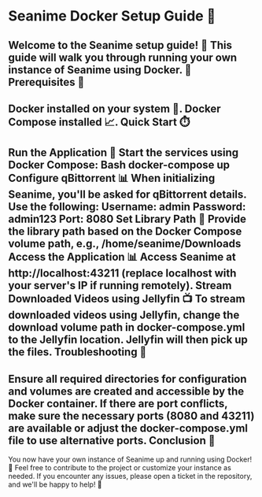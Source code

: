 Seanime Docker Setup Guide 🚀
=====================================
Welcome to the Seanime setup guide! 🤝 This guide will walk you through running your own instance of Seanime using Docker. 🐳
Prerequisites 📝
------------------------
Docker installed on your system 🐳. 
Docker Compose installed 📈. 
Quick Start ⏱️
----------------------
Run the Application 🚀
Start the services using Docker Compose:
Bash
docker-compose up
Configure qBittorrent 📊
When initializing Seanime, you'll be asked for qBittorrent details. Use the following:
Username: admin
Password: admin123
Port: 8080
Set Library Path 📁
Provide the library path based on the Docker Compose volume path, e.g., /home/seanime/Downloads
Access the Application 📊
Access Seanime at http://localhost:43211 (replace localhost with your server's IP if running remotely).
Stream Downloaded Videos using Jellyfin 📺
To stream downloaded videos using Jellyfin, change the download volume path in docker-compose.yml to the Jellyfin location. Jellyfin will then pick up the files.
Troubleshooting 🤔
-------------------------
Ensure all required directories for configuration and volumes are created and accessible by the Docker container.
If there are port conflicts, make sure the necessary ports (8080 and 43211) are available or adjust the docker-compose.yml file to use alternative ports.
Conclusion 🎉
------------------
You now have your own instance of Seanime up and running using Docker! 🚀 Feel free to contribute to the project or customize your instance as needed. If you encounter any issues, please open a ticket in the repository, and we'll be happy to help! 🤝
